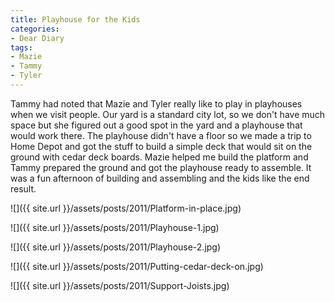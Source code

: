 ```yaml
---
title: Playhouse for the Kids
categories:
- Dear Diary
tags:
- Mazie
- Tammy
- Tyler
---
```


Tammy had noted that Mazie and Tyler really like to play in playhouses when we visit people. Our yard is a standard city lot, so we don't have much space but she figured out a good spot in the yard and a playhouse that would work there.
The playhouse didn't have a floor so we made a trip to Home Depot and got the stuff to build a simple deck that would sit on the ground with cedar deck boards. Mazie helped me build the platform and Tammy prepared the ground and got the playhouse ready to assemble. It was a fun afternoon of building and assembling and the kids like the end result.



  
   ![]({{ site.url }}/assets/posts/2011/Platform-in-place.jpg)
  

  
   ![]({{ site.url }}/assets/posts/2011/Playhouse-1.jpg)
  

  
   ![]({{ site.url }}/assets/posts/2011/Playhouse-2.jpg)
  

  
   ![]({{ site.url }}/assets/posts/2011/Putting-cedar-deck-on.jpg)
  

  
   ![]({{ site.url }}/assets/posts/2011/Support-Joists.jpg)
  


